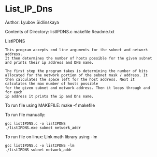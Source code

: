 # List_IP_Dns

Author: Lyubov Sidlinskaya


Contents of Directory:
	listIPDNS.c
	makefile
	Readme.txt

ListIPDNS

	This program accepts cmd line arguments for the subnet and network address.
	It then determines the number of hosts possible for the given subnet and prints their ip address and DNS name. 

	The first step the program takes is determining the number of bits allocated for the network portion of the subnet mask / address. It then calculates the space left for the host address. Next it calculates the max number of hosts possible
	for the given subnet and network address. Then it loops through and for each
	ip address it prints the ip and Dns name. 


To run file using MAKEFILE:
	make -f makefile


To run file manually:

	gcc listIPDNS.c -o listIPDNS
	./listIPDNS.exe subnet network_addr

To run file on linux: 
	Link math library using -lm

	gcc listIPDNS.c -o listIPDNS -lm
	./listIPDNS subnet network_addr
